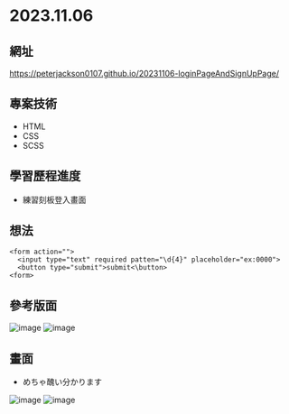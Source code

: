 # 2023.11.06

## 網址
https://peterjackson0107.github.io/20231106-loginPageAndSignUpPage/

## 專案技術
- HTML
- CSS
- SCSS

## 學習歷程進度

* 練習刻板登入畫面

## 想法
```
<form action="">
  <input type="text" required patten="\d{4}" placeholder="ex:0000">
  <button type="submit">submit<\button>
<form>
```

## 參考版面
![image](https://github.com/peterjackson0107/20231106-loginPagePractice/assets/151004314/dfb83c67-27c0-4896-9563-d6331961e802)
![image](https://github.com/peterjackson0107/20231106-loginPagePractice/assets/151004314/21b44d92-2ece-4b39-95c9-c92d2ed7a44f)

## 畫面
* めちゃ醜い分かります

![image](https://github.com/peterjackson0107/20231106-loginPagePractice/assets/151004314/77d413f5-c13c-4266-940e-09be1e724088)
![image](https://github.com/peterjackson0107/20231106-loginPagePractice/assets/151004314/c9e5738b-eb33-424b-ac9a-a236a6c20f24)
